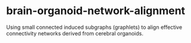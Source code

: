 # brain-organoid-network-alignment
Using small connected induced subgraphs (graphlets) to align effective connectivity networks derived from cerebral organoids.
